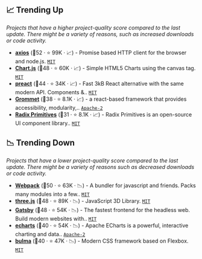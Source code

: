 ## 📈 Trending Up

_Projects that have a higher project-quality score compared to the last update. There might be a variety of reasons, such as increased downloads or code activity._

- <b><a href="https://github.com/axios/axios">axios</a></b> (🥇52 ·  ⭐ 99K · 📈) - Promise based HTTP client for the browser and node.js. <code><a href="http://bit.ly/34MBwT8">MIT</a></code>
- <b><a href="https://github.com/chartjs/Chart.js">Chart.js</a></b> (🥇48 ·  ⭐ 60K · 📈) - Simple HTML5 Charts using the canvas tag. <code><a href="http://bit.ly/34MBwT8">MIT</a></code>
- <b><a href="https://github.com/preactjs/preact">preact</a></b> (🥇44 ·  ⭐ 34K · 📈) - Fast 3kB React alternative with the same modern API. Components &.. <code><a href="http://bit.ly/34MBwT8">MIT</a></code>
- <b><a href="https://github.com/grommet/grommet">Grommet</a></b> (🥈38 ·  ⭐ 8.1K · 📈) - a react-based framework that provides accessibility, modularity,.. <code><a href="http://bit.ly/3nYMfla">Apache-2</a></code>
- <b><a href="https://github.com/radix-ui/primitives">Radix Primitives</a></b> (🥉31 ·  ⭐ 8.1K · 📈) - Radix Primitives is an open-source UI component library.. <code><a href="http://bit.ly/34MBwT8">MIT</a></code>

## 📉 Trending Down

_Projects that have a lower project-quality score compared to the last update. There might be a variety of reasons such as decreased downloads or code activity._

- <b><a href="https://github.com/webpack/webpack">Webpack</a></b> (🥇50 ·  ⭐ 63K · 📉) - A bundler for javascript and friends. Packs many modules into a few.. <code><a href="http://bit.ly/34MBwT8">MIT</a></code>
- <b><a href="https://github.com/mrdoob/three.js">three.js</a></b> (🥇48 ·  ⭐ 89K · 📉) - JavaScript 3D Library. <code><a href="http://bit.ly/34MBwT8">MIT</a></code>
- <b><a href="https://github.com/gatsbyjs/gatsby">Gatsby</a></b> (🥈48 ·  ⭐ 54K · 📉) - The fastest frontend for the headless web. Build modern websites with.. <code><a href="http://bit.ly/34MBwT8">MIT</a></code>
- <b><a href="https://github.com/apache/echarts">echarts</a></b> (🥈40 ·  ⭐ 54K · 📉) - Apache ECharts is a powerful, interactive charting and data.. <code><a href="http://bit.ly/3nYMfla">Apache-2</a></code>
- <b><a href="https://github.com/jgthms/bulma">bulma</a></b> (🥈40 ·  ⭐ 47K · 📉) - Modern CSS framework based on Flexbox. <code><a href="http://bit.ly/34MBwT8">MIT</a></code>

